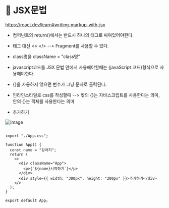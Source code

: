 
# 💙 JSX문법

https://react.dev/learn#writing-markup-with-jsx


- 컴퍼넌트의 return()에서는 반드시 하나의 태그로 싸여있어야한다.
- 태그 대신 <> </>  -->   Fragment를 사용할 수 있다.
- class명을 className = "class명"
- javascript코드를 JSX 문법 안에서 사용해야할때는 {javaScript 코드}형식으로 사용해야한다.

- {}을 사용하지 않으면 변수가 그냥 문자로 출력된다.
- 인라인스타일로 css를 작성할때 --> 밖의 {}는 자바스크립트를 사용한다는 의미, 안의 {}는 객체를 사용한다는 의미
- <div style={{ width: "300px", height: "200px" }}>추가하기</div>
![image](https://github.com/hyunju960429/React/assets/145514544/fab1eea8-580f-480f-aeb7-18b344d1d5f3)



```

import "./App.css";

function App() {
  const name = "강아지";
  return (
    <>
      <div className="App">
        <p>{`${name}시작하기`}</p>
      </div>
      <div style={{ width: "300px", height: "200px" }}>추가하기</div>
    </>
  );
}

export default App;

```
